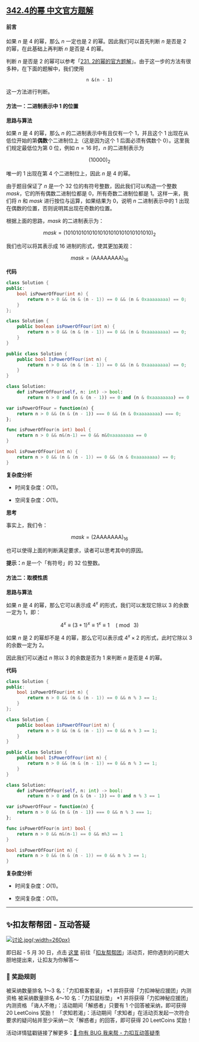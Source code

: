 ## [342.4的幂 中文官方题解](https://leetcode.cn/problems/power-of-four/solutions/100000/4de-mi-by-leetcode-solution-b3ya)
#### 前言

如果 $n$ 是 $4$ 的幂，那么 $n$ 一定也是 $2$ 的幂。因此我们可以首先判断 $n$ 是否是 $2$ 的幂，在此基础上再判断 $n$ 是否是 $4$ 的幂。

判断 $n$ 是否是 $2$ 的幂可以参考「[231. 2的幂的官方题解](https://leetcode-cn.com/problems/power-of-two/solution/2de-mi-by-leetcode-solution-rny3/)」。由于这一步的方法有很多种，在下面的题解中，我们使用

$$
\texttt{n \& (n - 1)}
$$

这一方法进行判断。

#### 方法一：二进制表示中 $1$ 的位置

**思路与算法**

如果 $n$ 是 $4$ 的幂，那么 $n$ 的二进制表示中有且仅有一个 $1$，并且这个 $1$ 出现在从低位开始的第**偶数**个二进制位上（这是因为这个 $1$ 后面必须有偶数个 $0$）。这里我们规定最低位为第 $0$ 位，例如 $n=16$ 时，$n$ 的二进制表示为

$$
(10000)_2
$$

唯一的 $1$ 出现在第 $4$ 个二进制位上，因此 $n$ 是 $4$ 的幂。

由于题目保证了 $n$ 是一个 $32$ 位的有符号整数，因此我们可以构造一个整数 $\textit{mask}$，它的所有偶数二进制位都是 $0$，所有奇数二进制位都是 $1$。这样一来，我们将 $n$ 和 $\textit{mask}$ 进行按位与运算，如果结果为 $0$，说明 $n$ 二进制表示中的 $1$ 出现在偶数的位置，否则说明其出现在奇数的位置。

根据上面的思路，$\textit{mask}$ 的二进制表示为：

$$
\textit{mask} = (10101010101010101010101010101010)_2
$$

我们也可以将其表示成 $16$ 进制的形式，使其更加美观：

$$
\textit{mask} = (\text{AAAAAAAA})_{16}
$$

**代码**

```C++ [sol1-C++]
class Solution {
public:
    bool isPowerOfFour(int n) {
        return n > 0 && (n & (n - 1)) == 0 && (n & 0xaaaaaaaa) == 0;
    }
};
```

```Java [sol1-Java]
class Solution {
    public boolean isPowerOfFour(int n) {
        return n > 0 && (n & (n - 1)) == 0 && (n & 0xaaaaaaaa) == 0;
    }
}
```

```C# [sol1-C#]
public class Solution {
    public bool IsPowerOfFour(int n) {
        return n > 0 && (n & (n - 1)) == 0 && (n & 0xaaaaaaaa) == 0;
    }
}
```

```Python [sol1-Python3]
class Solution:
    def isPowerOfFour(self, n: int) -> bool:
        return n > 0 and (n & (n - 1)) == 0 and (n & 0xaaaaaaaa) == 0
```

```JavaScript [sol1-JavaScript]
var isPowerOfFour = function(n) {
    return n > 0 && (n & (n - 1)) === 0 && (n & 0xaaaaaaaa) === 0;
};
```

```go [sol1-Golang]
func isPowerOfFour(n int) bool {
    return n > 0 && n&(n-1) == 0 && n&0xaaaaaaaa == 0
}
```

```C [sol1-C]
bool isPowerOfFour(int n) {
    return n > 0 && (n & (n - 1)) == 0 && (n & 0xaaaaaaaa) == 0;
}
```

**复杂度分析**

- 时间复杂度：$O(1)$。

- 空间复杂度：$O(1)$。

**思考**

事实上，我们令：

$$
\textit{mask} = (\text{2AAAAAAA})_{16}
$$

也可以使得上面的判断满足要求，读者可以思考其中的原因。

**提示：**$n$ 是一个「有符号」的 $32$ 位整数。

#### 方法二：取模性质

**思路与算法**

如果 $n$ 是 $4$ 的幂，那么它可以表示成 $4^x$ 的形式，我们可以发现它除以 $3$ 的余数一定为 $1$，即：

$$
4^x \equiv (3+1)^x \equiv 1^x \equiv 1 \quad (\bmod ~3)
$$

如果 $n$ 是 $2$ 的幂却不是 $4$ 的幂，那么它可以表示成 $4^x \times 2$ 的形式，此时它除以 $3$ 的余数一定为 $2$。

因此我们可以通过 $n$ 除以 $3$ 的余数是否为 $1$ 来判断 $n$ 是否是 $4$ 的幂。

**代码**

```C++ [sol2-C++]
class Solution {
public:
    bool isPowerOfFour(int n) {
        return n > 0 && (n & (n - 1)) == 0 && n % 3 == 1;
    }
};
```

```Java [sol2-Java]
class Solution {
    public boolean isPowerOfFour(int n) {
        return n > 0 && (n & (n - 1)) == 0 && n % 3 == 1;
    }
}
```

```C# [sol2-C#]
public class Solution {
    public bool IsPowerOfFour(int n) {
        return n > 0 && (n & (n - 1)) == 0 && n % 3 == 1;
    }
}
```

```Python [sol2-Python3]
class Solution:
    def isPowerOfFour(self, n: int) -> bool:
        return n > 0 and (n & (n - 1)) == 0 and n % 3 == 1
```

```JavaScript [sol2-JavaScript]
var isPowerOfFour = function(n) {
    return n > 0 && (n & (n - 1)) === 0 && n % 3 === 1;
};
```

```go [sol2-Golang]
func isPowerOfFour(n int) bool {
    return n > 0 && n&(n-1) == 0 && n%3 == 1
}
```

```C [sol2-C]
bool isPowerOfFour(int n) {
    return n > 0 && (n & (n - 1)) == 0 && n % 3 == 1;
}
```

**复杂度分析**

- 时间复杂度：$O(1)$。

- 空间复杂度：$O(1)$。

---
## ✨扣友帮帮团 - 互动答疑

[![讨论.jpg](https://pic.leetcode-cn.com/1621178600-MKHFrl-%E8%AE%A8%E8%AE%BA.jpg){:width=260px}](https://leetcode-cn.com/topic/kou-you-bang-bang-tuan/discuss/latest/)


即日起 - 5 月 30 日，点击 [这里](https://leetcode-cn.com/topic/kou-you-bang-bang-tuan/discuss/latest/) 前往「[扣友帮帮团](https://leetcode-cn.com/topic/kou-you-bang-bang-tuan/discuss/latest/)」活动页，把你遇到的问题大胆地提出来，让扣友为你解答～

### 🎁 奖励规则
被采纳数量排名 1～3 名：「力扣极客套装」 *1 并将获得「力扣神秘应援团」内测资格
被采纳数量排名 4～10 名：「力扣鼠标垫」 *1 并将获得「力扣神秘应援团」内测资格
「诲人不倦」：活动期间「解惑者」只要有 1 个回答被采纳，即可获得 20 LeetCoins 奖励！
「求知若渴」：活动期间「求知者」在活动页发起一次符合要求的疑问帖并至少采纳一次「解惑者」的回答，即可获得 20 LeetCoins 奖励！

活动详情猛戳链接了解更多：[🐞 你有 BUG 我来帮 - 力扣互动答疑季](https://leetcode-cn.com/circle/discuss/xtliW6/)